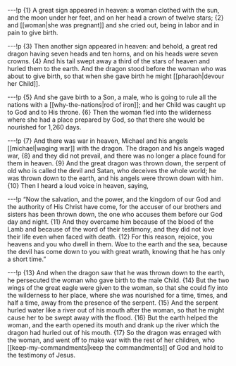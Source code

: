 ---!p
{1} A great sign appeared in heaven: a woman clothed with the sun,
and the moon under her feet, and on her head a crown of twelve stars; {2} and [[woman|she was pregnant]] and she cried out, being in labor and in pain to give birth.

---!p
{3} Then another sign appeared in heaven: and behold, a great red dragon having seven heads and ten horns, and on his heads were seven crowns. {4} And his tail swept away a third of the stars of heaven and hurled them to the earth. And the dragon stood before the woman who was about to give birth, so that when she gave birth he might [[pharaoh|devour her Child]].

---!p
{5} And she gave birth to a Son, a male, who is going to rule all the nations with a [[why-the-nations|rod of iron]]; and her Child was caught up to God and to His throne. {6} Then the woman fled into the wilderness where she had a place prepared by God, so that there she would be nourished for 1,260 days.

---!p
{7} And there was war in heaven, Michael and his angels [[michael|waging war]] with the dragon. The dragon and his angels waged war, {8} and they did not prevail, and there was no longer a place found for them in heaven. {9} And the great dragon was thrown down, the serpent of old who is called the devil and Satan, who deceives the whole world; he was thrown down to the earth, and his angels were thrown down with him. {10} Then I heard a loud voice in heaven, saying,

---!p
“Now the salvation, and the power, and the kingdom of our God and the authority of His Christ have come, for the accuser of our brothers and sisters has been thrown down, the one who accuses them before our God day and night. {11} And they overcame him because of the blood of the Lamb and because of the word of their testimony, and they did not love their life even when faced with death. {12} For this reason, rejoice, you heavens and you who dwell in them. Woe to the earth and the sea, because the devil has come down to you with great wrath, knowing that he has only a short time.”

---!p
{13} And when the dragon saw that he was thrown down to the earth, he persecuted the woman who gave birth to the male Child. {14} But the two wings of the great eagle were given to the woman, so that she could fly into the wilderness to her place, where she was nourished for a time, times, and half a time, away from the presence of the serpent. {15} And the serpent hurled water like a river out of his mouth after the woman, so that he might cause her to be swept away with the flood. {16} But the earth helped the woman, and the earth opened its mouth and drank up the river which the dragon had hurled out of his mouth. {17} So the dragon was enraged with the woman, and went off to make war with the rest of her children, who [[keep-my-commandments|keep the commandments]] of God and hold to the testimony of Jesus.
